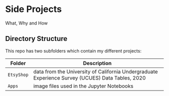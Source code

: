 # Side Projects

What, Why and How

## Directory Structure

This repo has two subfolders which contain my different projects:

| Folder | Description |
|-----|-----|
| `EtsyShop`  | data from the University of California Undergraduate Experience Survey (UCUES) Data Tables, 2020 |
| `Apps`  | image files used in the Jupyter Notebooks  |
